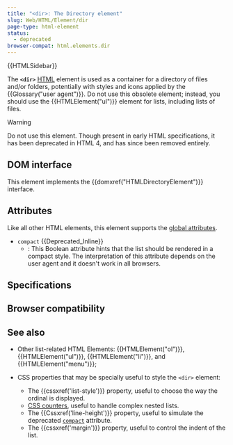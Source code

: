 ```yaml
---
title: "<dir>: The Directory element"
slug: Web/HTML/Element/dir
page-type: html-element
status:
  - deprecated
browser-compat: html.elements.dir
---
```


{{HTMLSidebar}}

The **`<dir>`** [HTML](/Web/HTML) element is used as a container for a directory of files and/or folders, potentially with styles and icons applied by the {{Glossary("user agent")}}. Do not use this obsolete element; instead, you should use the {{HTMLElement("ul")}} element for lists, including lists of files.

> [!WARNING]
> Do not use this element. Though present in early HTML specifications, it has been deprecated in HTML 4, and has since been removed entirely.

## DOM interface

This element implements the {{domxref("HTMLDirectoryElement")}} interface.

## Attributes

Like all other HTML elements, this element supports the [global attributes](/Web/HTML/Global_attributes).

- `compact` {{Deprecated_Inline}}
  - : This Boolean attribute hints that the list should be rendered in a compact style. The interpretation of this attribute depends on the user agent and it doesn't work in all browsers.

<!-- ## Technical summary -->

## Specifications



## Browser compatibility



## See also

- Other list-related HTML Elements: {{HTMLElement("ol")}}, {{HTMLElement("ul")}}, {{HTMLElement("li")}}, and {{HTMLElement("menu")}};
- CSS properties that may be specially useful to style the `<dir>` element:

  - The {{cssxref('list-style')}} property, useful to choose the way the ordinal is displayed.
  - [CSS counters](/Web/CSS/CSS_counter_styles/Using_CSS_counters), useful to handle complex nested lists.
  - The {{Cssxref('line-height')}} property, useful to simulate the deprecated [`compact`](#compact) attribute.
  - The {{cssxref('margin')}} property, useful to control the indent of the list.
